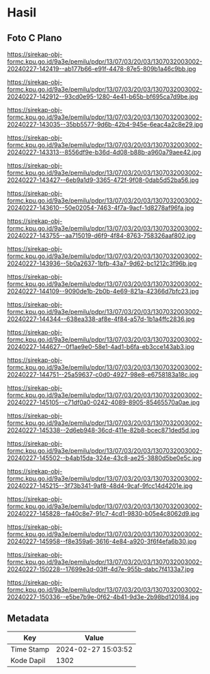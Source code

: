 # Hasil

## Foto C Plano

https://sirekap-obj-formc.kpu.go.id/9a3e/pemilu/pdpr/13/07/03/20/03/1307032003002-20240227-142419--ab177b66-e91f-4478-87e5-809b1a46c9bb.jpg

https://sirekap-obj-formc.kpu.go.id/9a3e/pemilu/pdpr/13/07/03/20/03/1307032003002-20240227-142912--93cd0e95-1280-4e41-b65b-bf695ca7d9be.jpg

https://sirekap-obj-formc.kpu.go.id/9a3e/pemilu/pdpr/13/07/03/20/03/1307032003002-20240227-143035--35bb5577-9d6b-42b4-945e-6eac4a2c8e29.jpg

https://sirekap-obj-formc.kpu.go.id/9a3e/pemilu/pdpr/13/07/03/20/03/1307032003002-20240227-143313--8556df9e-b36d-4d08-b88b-a960a79aee42.jpg

https://sirekap-obj-formc.kpu.go.id/9a3e/pemilu/pdpr/13/07/03/20/03/1307032003002-20240227-143427--6eb9a1d9-3365-472f-9f08-0dab5d52ba56.jpg

https://sirekap-obj-formc.kpu.go.id/9a3e/pemilu/pdpr/13/07/03/20/03/1307032003002-20240227-143610--50e02054-7463-4f7a-9acf-1d8278af96fa.jpg

https://sirekap-obj-formc.kpu.go.id/9a3e/pemilu/pdpr/13/07/03/20/03/1307032003002-20240227-143755--aa715019-d6f9-4f84-8763-758326aaf802.jpg

https://sirekap-obj-formc.kpu.go.id/9a3e/pemilu/pdpr/13/07/03/20/03/1307032003002-20240227-143936--5b0a2637-1bfb-43a7-9d62-bc1212c3f96b.jpg

https://sirekap-obj-formc.kpu.go.id/9a3e/pemilu/pdpr/13/07/03/20/03/1307032003002-20240227-144109--9090de1b-2b0b-4e69-821a-42366d7bfc23.jpg

https://sirekap-obj-formc.kpu.go.id/9a3e/pemilu/pdpr/13/07/03/20/03/1307032003002-20240227-144344--638ea338-af8e-4f84-a57d-1b1a4ffc2836.jpg

https://sirekap-obj-formc.kpu.go.id/9a3e/pemilu/pdpr/13/07/03/20/03/1307032003002-20240227-144627--0f1ae9e0-58e1-4ad1-b6fa-eb3cce143ab3.jpg

https://sirekap-obj-formc.kpu.go.id/9a3e/pemilu/pdpr/13/07/03/20/03/1307032003002-20240227-144751--25a59637-c0d0-4927-98e8-e6758183a18c.jpg

https://sirekap-obj-formc.kpu.go.id/9a3e/pemilu/pdpr/13/07/03/20/03/1307032003002-20240227-145105--c71df0a0-0242-4089-8905-85465570a0ae.jpg

https://sirekap-obj-formc.kpu.go.id/9a3e/pemilu/pdpr/13/07/03/20/03/1307032003002-20240227-145338--2d6eb948-36cd-411e-82b8-bcec871ded5d.jpg

https://sirekap-obj-formc.kpu.go.id/9a3e/pemilu/pdpr/13/07/03/20/03/1307032003002-20240227-145502--b4ab15da-324e-43c8-ae25-3880d5be0e5c.jpg

https://sirekap-obj-formc.kpu.go.id/9a3e/pemilu/pdpr/13/07/03/20/03/1307032003002-20240227-145215--3f73b341-9af8-48d4-9caf-9fcc14d4201e.jpg

https://sirekap-obj-formc.kpu.go.id/9a3e/pemilu/pdpr/13/07/03/20/03/1307032003002-20240227-145828--fa40c8e7-91c7-4cd1-9830-b05e4c8062d9.jpg

https://sirekap-obj-formc.kpu.go.id/9a3e/pemilu/pdpr/13/07/03/20/03/1307032003002-20240227-145958--f8e359a6-3616-4e84-a920-3f6f4efa6b30.jpg

https://sirekap-obj-formc.kpu.go.id/9a3e/pemilu/pdpr/13/07/03/20/03/1307032003002-20240227-150228--17699e3d-03ff-4d7e-955b-dabc7f4133a7.jpg

https://sirekap-obj-formc.kpu.go.id/9a3e/pemilu/pdpr/13/07/03/20/03/1307032003002-20240227-150336--e5be7b9e-0f62-4b41-9d3e-2b98bd120184.jpg


## Metadata

| Key        | Value               |
| ---------- | ------------------- |
| Time Stamp | 2024-02-27 15:03:52 |
| Kode Dapil | 1302                |



